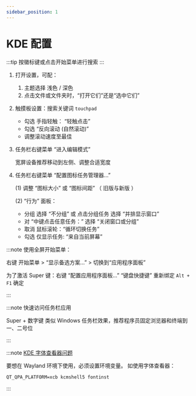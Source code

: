 ```yaml
---
sidebar_position: 1
---
```


# KDE 配置

:::tip 按徽标键或点击开始菜单进行搜索
:::

1. 打开设置，可配：
   1. 主题选择 浅色 / 深色
   2. 点击文件或文件夹时，“打开它们”还是“选中它们”
2. 触摸板设置：搜索关键词 `touchpad`

   - 勾选 手指轻触： “轻触点击”
   - 勾选 “反向滚动 (自然滚动)”
   - 调整滚动速度至最佳

3. 任务栏右键菜单 “进入编辑模式”

   宽屏设备推荐移动到左侧、调整合适宽度

4. 任务栏右键菜单 “配置图标任务管理器…”

   (1) 调整 “图标大小” 或 “图标间距” （ 旧版与新版 ）

   (2) “行为” 面板：

   - 分组 选择 “不分组” 或 点击分组任务 选择 “并排显示窗口”
   - 对 “中键点击任意任务：” 选择 “关闭窗口或分组”
   - 取消 鼠标滚轮：“循环切换任务”
   - 勾选 仅显示任务: “来自当前屏幕”

:::note 使用全屏开始菜单：

右键 开始菜单 > “显示备选方案…” > 切换到“应用程序面板”

为了激活 Super 键：右键 “配置应用程序面板…” “键盘快捷键” 重新绑定 `Alt + F1` 确定

:::

:::note 快速访问任务栏应用

Super + 数字键 类似 Windows 任务栏效果，推荐程序员固定浏览器和终端到一、二号位

:::

<!--
## Konsole 终端

```shell
printf "[General]\nName=custom\nParent=FALLBACK/\n" >> ~/.local/share/konsole/custom.profile
kwriteconfig5 --file konsolerc --group "Desktop Entry" --key DefaultProfile custom.profile
```

更改默认 Shell

    kwriteconfig5 --file ~/.local/share/konsole/custom.profile --group General --key Command /bin/zsh

自定义字体

    kwriteconfig5 --file ~/.local/share/konsole/custom.profile --group Appearance --key Font "Noto Sans Mono,16"

重启程序后生效

## KWrite

修改字体：

    kwriteconfig5 --file kwriterc --group "KTextEditor Renderer" --key Font "Noto Sans Mono,18"
 -->

:::note [KDE 字体查看器问题](https://bugs.kde.org/show_bug.cgi?id=439470)

要想在 Wayland 环境下使用，必须设置环境变量。
如使用字体查看器：

    QT_QPA_PLATFORM=xcb kcmshell5 fontinst

:::

<!-- 热区设置 -->

<!--
### 推荐快捷键

```shell
# Super + I 打开设置
kwriteconfig5 --file kglobalshortcutsrc --group systemsettings.desktop --key _launch Meta+I,none,
```
-->

